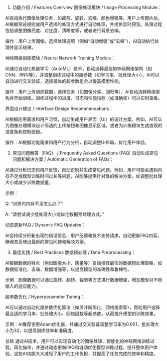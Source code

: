 <!-- by 程俊豪 -->
1. 功能介绍 / Features Overview
图像处理模块 / Image Processing Module：

AI自动执行图像处理任务，如裁剪、旋转、去噪、颜色增强等。用户上传图片后，AI根据预设规则或用户选择的处理方式进行自动处理，并提供实时预览。处理过程包括调整图像亮度、对比度、清晰度等，或者进行背景去噪。

操作：用户上传图像，选择处理选项（例如“自动增强”或“去噪”），AI自动执行处理并显示结果。

神经网络训练模块 / Neural Network Training Module：

AI通过自动化机器学习（AutoML）技术，自动选择最佳的神经网络架构（如CNN、RNN等），并调整训练过程中的超参数（如学习率、批处理大小）。AI可以自动进行交叉验证，选择最优的超参数组合以提高模型性能。

操作：用户上传训练数据，选择任务（如图像分类、回归等），AI自动选择网络架构并开始训练。训练过程中的进度、日志和性能指标（如准确率）可以实时查看。

界面设计建议 / Interface Design Recommendations：

AI根据应用需求和用户习惯，自动生成用户界面（UI）的设计方案。例如，AI可以为图像处理模块设计简洁的上传按钮和图像显示区域，或者为训练模块生成直观的进度条和控制面板。

操作：AI根据功能需求和用户行为分析，自动调整UI布局，优化用户体验。

2. 常见问题解答（FAQ） / Frequently Asked Questions (FAQ)
自动生成常见问题和解决方案 / Automatic Generation of FAQs：

AI通过分析日志和用户反馈，自动识别并生成常见问题。例如，用户可能会遇到内存不足或模型训练时间过长等问题，AI能够提供针对性的解决方案，如调整批处理大小或减少训练数据量。

示例：

Q: “训练时内存不足怎么办？”

A: “请尝试减少批处理大小或优化数据预处理方式。”

动态更新FAQ / Dynamic FAQ Updates：

AI会持续分析新出现的错误信息、用户反馈和技术支持请求，自动更新FAQ内容，确保其反映出最新的常见问题和解决方案。

3. 最佳实践 / Best Practices
数据预处理 / Data Preprocessing：

AI根据数据的特点（例如图像大小、质量等）自动推荐最佳的数据预处理策略，如数据标准化、去噪、数据增强等，以提高模型的准确性和鲁棒性。

示例：图像数据可以通过旋转、翻转、裁剪等方式进行数据增强，增加模型对不同输入的适应能力。

超参数优化 / Hyperparameter Tuning：

AI可以通过自动化超参数优化算法（如贝叶斯优化、网格搜索等），帮助用户选择最合适的学习率、批处理大小、网络层数等超参数，从而提升模型的训练效果。

示例：AI推荐使用Adam优化器，并通过交叉验证调整学习率为0.001，批处理大小为32，以提高训练效率和准确度。

总结
通过AI技术，用户可以实现自动化的图像处理、智能化的神经网络训练过程，简化操作，并通过动态更新FAQ和自动优化模型训练过程，提升整体用户体验。这些AI功能大大减轻了用户的工作负担，并提高了任务完成的效率和精度。
<!-- by 程俊豪 -->